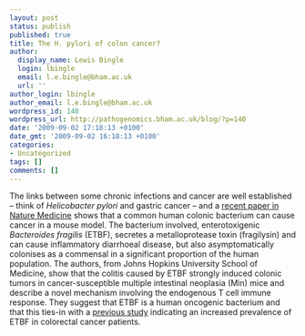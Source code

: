 ```yaml
---
layout: post
status: publish
published: true
title: The H. pylori of colon cancer?
author:
  display_name: Lewis Bingle
  login: lbingle
  email: l.e.bingle@bham.ac.uk
  url: ''
author_login: lbingle
author_email: l.e.bingle@bham.ac.uk
wordpress_id: 140
wordpress_url: http://pathogenomics.bham.ac.uk/blog/?p=140
date: '2009-09-02 17:18:13 +0100'
date_gmt: '2009-09-02 16:18:13 +0100'
categories:
- Uncategorized
tags: []
comments: []
---
```

<p>The links between some chronic infections and cancer are well established – think of <em>Helicobacter pylori</em> and gastric cancer – and a <a href="http://www.nature.com/nm/journal/vaop/ncurrent/abs/nm.2015.html">recent paper in Nature Medicine</a> shows that a common human colonic bacterium can cause cancer in a mouse model. The bacterium involved, enterotoxigenic <em>Bacteroides fragilis</em> (ETBF), secretes a metalloprotease toxin (fragilysin) and can cause inflammatory diarrhoeal disease, but also asymptomatically colonises as a commensal in a significant proportion of the human population. The authors, from Johns Hopkins University School of Medicine, show that the colitis caused by ETBF strongly induced colonic tumors in cancer-susceptible multiple intestinal neoplasia (Min) mice and describe a novel mechanism involving the endogenous T cell immune response. They suggest that ETBF is a human oncogenic bacterium and that this ties-in with a <a href="http://www3.interscience.wiley.com/journal/118633169/abstract">previous study</a> indicating an increased prevalence of ETBF in colorectal cancer patients.</p>
